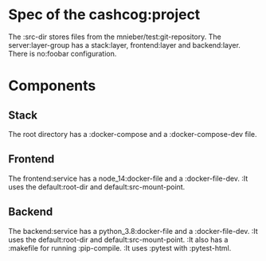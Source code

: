 # Spec of the cashcog:project

The :src-dir stores files from the mnieber/test:git-repository.
The server:layer-group has a stack:layer, frontend:layer and backend:layer.
There is no:foobar configuration.

# Components

## Stack

The root directory has a :docker-compose and a :docker-compose-dev file.

## Frontend

The frontend:service has a node_14:docker-file and a :docker-file-dev.
:It uses the default:root-dir and default:src-mount-point.

## Backend

The backend:service has a python_3.8:docker-file and a :docker-file-dev.
:It uses the default:root-dir and default:src-mount-point.
:It also has a :makefile for running :pip-compile.
:It uses :pytest with :pytest-html.
